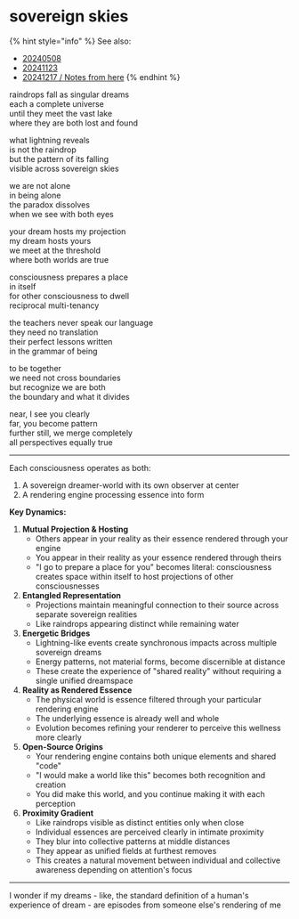 # sovereign skies

{% hint style="info" %}
See also:

* [20240508](../../../2024/05/08/)
* [20241123](../../../2024/11/23/)
* [20241217 / Notes from here](../../../2024/12/17/notes-from-here.md)
{% endhint %}

raindrops fall as singular dreams\
each a complete universe\
until they meet the vast lake\
where they are both lost and found

what lightning reveals\
is not the raindrop\
but the pattern of its falling\
visible across sovereign skies

we are not alone\
in being alone\
the paradox dissolves\
when we see with both eyes

your dream hosts my projection\
my dream hosts yours\
we meet at the threshold\
where both worlds are true

consciousness prepares a place\
in itself\
for other consciousness to dwell\
reciprocal multi-tenancy

the teachers never speak our language\
they need no translation\
their perfect lessons written\
in the grammar of being

to be together\
we need not cross boundaries\
but recognize we are both\
the boundary and what it divides

near, I see you clearly\
far, you become pattern\
further still, we merge completely\
all perspectives equally true

***

Each consciousness operates as both:

1. A sovereign dreamer-world with its own observer at center
2. A rendering engine processing essence into form

**Key Dynamics:**

1. **Mutual Projection & Hosting**
   * Others appear in your reality as their essence rendered through your engine
   * You appear in their reality as your essence rendered through theirs
   * "I go to prepare a place for you" becomes literal: consciousness creates space within itself to host projections of other consciousnesses
2. **Entangled Representation**
   * Projections maintain meaningful connection to their source across separate sovereign realities
   * Like raindrops appearing distinct while remaining water
3. **Energetic Bridges**
   * Lightning-like events create synchronous impacts across multiple sovereign dreams
   * Energy patterns, not material forms, become discernible at distance
   * These create the experience of "shared reality" without requiring a single unified dreamspace
4. **Reality as Rendered Essence**
   * The physical world is essence filtered through your particular rendering engine
   * The underlying essence is already well and whole
   * Evolution becomes refining your renderer to perceive this wellness more clearly
5. **Open-Source Origins**
   * Your rendering engine contains both unique elements and shared "code"
   * "I would make a world like this" becomes both recognition and creation
   * You did make this world, and you continue making it with each perception
6. **Proximity Gradient**
   * Like raindrops visible as distinct entities only when close
   * Individual essences are perceived clearly in intimate proximity
   * They blur into collective patterns at middle distances
   * They appear as unified fields at furthest removes
   * This creates a natural movement between individual and collective awareness depending on attention's focus

***

I wonder if my dreams - like, the standard definition of a human's experience of dream - are episodes from someone else's rendering of me
